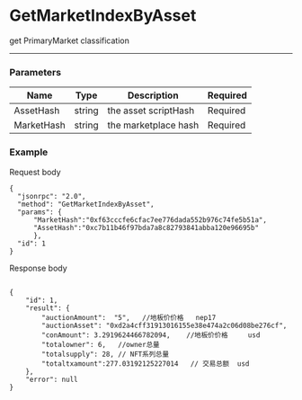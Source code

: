 # GetMarketIndexByAsset
get PrimaryMarket classification
<hr>

### Parameters

|    Name    | Type | Description | Required |
| ---------- | --- |    ------    | ----|
| AssetHash     | string|  the asset scriptHash| Required |
| MarketHash     | string| the marketplace hash | Required |




### Example

Request body

```
{
  "jsonrpc": "2.0",
  "method": "GetMarketIndexByAsset",
  "params": {     
      "MarketHash":"0xf63cccfe6cfac7ee776dada552b976c74fe5b51a",
      "AssetHash":"0xc7b11b46f97bda7a8c82793841abba120e96695b"
      },      
  "id": 1
}
```
Response body

```json5

{
    "id": 1,
    "result": {
        "auctionAmount":  "5",   //地板价价格   nep17
        "auctionAsset": "0xd2a4cff31913016155e38e474a2c06d08be276cf",
        "conAmount": 3.2919624466782094,    //地板价价格     usd  
        "totalowner": 6,   //owner总量
        "totalsupply": 28, // NFT系列总量
        "totaltxamount":277.03192125227014   // 交易总额  usd
    },
    "error": null
}
```


